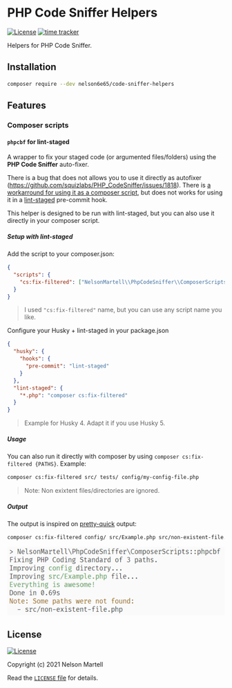 # PHP Code Sniffer Helpers

[![License](https://img.shields.io/github/license/nelson6e65/php-code-sniffer-helpers.svg)](LICENSE)
[![time tracker](https://wakatime.com/badge/github/nelson6e65/php-code-sniffer-helpers.svg)](https://wakatime.com/badge/github/nelson6e65/php-code-sniffer-helpers)

Helpers for PHP Code Sniffer.

## Installation

```sh
composer require --dev nelson6e65/code-sniffer-helpers
```

## Features

### Composer scripts

#### `phpcbf` for lint-staged

A wrapper to fix your staged code (or argumented files/folders) using the **PHP Code Sniffer** auto-fixer.

There is a bug that does not allows you to use it directly as autofixer (https://github.com/squizlabs/PHP_CodeSniffer/issues/1818). There is [a workarround for using it as a composer script](https://github.com/squizlabs/PHP_CodeSniffer/issues/1818#issuecomment-735620637), but does not works for using it in a [lint-staged](https://github.com/okonet/lint-staged) pre-commit hook.

This helper is designed to be run with lint-staged, but you can also use it directly in your composer script.

##### Setup with lint-staged

Add the script to your composer.json:

```json
{
  "scripts": {
    "cs:fix-filtered": ["NelsonMartell\\PhpCodeSniffer\\ComposerScripts::phpcbf"]
  }
}
```

> I used `"cs:fix-filtered"` name, but you can use any script name you like.

Configure your Husky + lint-staged in your package.json

```json
{
  "husky": {
    "hooks": {
      "pre-commit": "lint-staged"
    }
  },
  "lint-staged": {
    "*.php": "composer cs:fix-filtered"
  }
}
```

> Example for Husky 4. Adapt it if you use Husky 5.

##### Usage

You can also run it directly with composer by using `composer cs:fix-filtered {PATHS}`. Example:

```sh
composer cs:fix-filtered src/ tests/ config/my-config-file.php
```

> Note: Non exixtent files/directories are ignored.

##### Output

The output is inspired on [pretty-quick](https://github.com/azz/pretty-quick) output:

```sh
composer cs:fix-filtered config/ src/Example.php src/non-existent-file.php
```

![output1](.github/screenshots/output1.png)

## License

[![License](https://img.shields.io/github/license/nelson6e65/php-code-sniffer-helpers.svg)](LICENSE)

Copyright (c) 2021 Nelson Martell

Read the [`LICENSE` file](LICENSE) for details.
